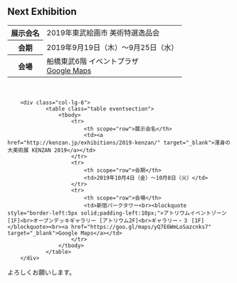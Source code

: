 ## Next Exhibition

<div class="row">
        <div class="col-lg-6" style="margin-bottom:50px;">
                <table class="table eventsection">
                    <tbody>
                        <tr>
                            <th scope="row">展示会名</th>
                            <td>2019年東武絵画市 美術特選逸品会</td>
                        </tr>
                        <tr>
                            <th scope="row">会期</th>
                            <td>2019年9月19日（木）～9月25日（水）</td>
                        </tr>
                        <tr>
                            <th scope="row">会場</th>
                            <td>船橋東武6階 イベントプラザ<br><a href="https://goo.gl/maps/JQZRJNKGd9DhB5yU9" target="_blank">Google Maps</a></td>
                        </tr>
                    </tbody>
                </table>
        </div>

        <div class="col-lg-6">
                <table class="table eventsection">
                    <tbody>
                        <tr>
                            <th scope="row">展示会名</th>
                            <td><a href="http://kenzan.jp/exhibitions/2019-kenzan/" target="_blank">渾身の大美術展 KENZAN 2019</a></td>
                        </tr>
                        <tr>
                            <th scope="row">会期</th>
                            <td>2019年10月4日（金）～10月8日（火）</td>
                        </tr>
                        <tr>
                            <th scope="row">会場</th>
                            <td>新宿パークタワー<br><blockquote style="border-left:5px solid;padding-left:10px;">アトリウムイベントゾーン [1F]<br>オープンデッキギャラリー [アトリウム2F]<br>ギャラリー・３ [1F]</blockquote><br><a href="https://goo.gl/maps/yQ7E6WmLoSazcnks7" target="_blank">Google Maps</a></td>
                        </tr>
                    </tbody>
                </table>
        </div>
</div>

よろしくお願いします。
